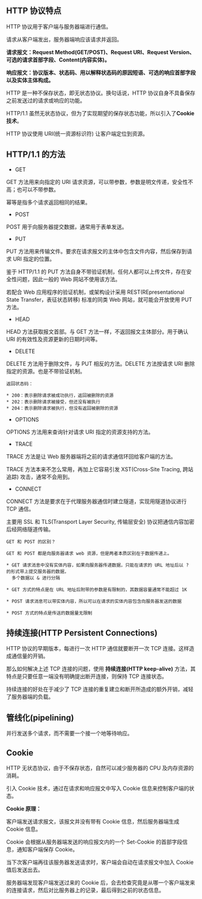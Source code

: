 ## HTTP 协议特点

HTTP 协议用于客户端与服务器端进行通信。

请求从客户端发出，服务器端响应该请求并返回。

**请求报文：Request Method(GET/POST)、Request URI、Request Version、可选的请求首部字段、Content(内容实体)。**

**响应报文：协议版本、状态码、用以解释状态码的原因短语、可选的响应首部字段以及实体主体构成。**

HTTP 是一种不保存状态，即无状态协议。换句话说，HTTP 协议自身不具备保存之前发送过的请求或响应的功能。

HTTP/1.1 虽然无状态协议，但为了实现期望的保存状态功能，所以引入了**Cookie 技术**。

HTTP 协议使用 URI(统一资源标识符) 让客户端定位到资源。

## HTTP/1.1 的方法

* GET

GET 方法用来向指定的 URI 请求资源，可以带参数，参数是明文传递，安全性不高；也可以不带参数。

幂等是指多个请求返回相同的结果。

* POST

POST 用于向服务器提交数据，通常用于表单发送。

* PUT

PUT 方法用来传输文件。要求在请求报文的主体中包含文件内容，然后保存到请求 URI 指定的位置。

鉴于 HTTP/1.1 的 PUT 方法自身不带验证机制，任何人都可以上传文件，存在安全性问题，因此一般的 Web 网站不使用该方法。

若配合 Web 应用程序的验证机制，或架构设计采用 REST(REpresentational State Transfer，表征状态转移) 标准的同类 Web 网站，就可能会开放使用 PUT 方法。

* HEAD

HEAD 方法获取报文首部。与 GET 方法一样，不返回报文主体部分。用于确认 URI 的有效性及资源更新的日期时间等。

* DELETE

DELETE 方法用于删除文件，与 PUT 相反的方法。DELETE 方法按请求 URI 删除指定的资源。也是不带验证机制。

```
返回状态码：

* 200：表示删除请求被成功执行，返回被删除的资源
* 202：表示删除请求被接受，但还没有被执行
* 204：表示删除请求被执行，但没有返回被删除的资源
```

* OPTIONS

OPTIONS 方法用来查询针对请求 URI 指定的资源支持的方法。

* TRACE

TRACE 方法是让 Web 服务器端将之前的请求通信环回给客户端的方法。

TRACE 方法本来不怎么常用，再加上它容易引发 XST(Cross-Site Tracing, 跨站追踪) 攻击，通常不会用到。

* CONNECT

CONNECT 方法是要求在于代理服务器通信时建立隧道，实现用隧道协议进行 TCP 通信。

主要用 SSL 和 TLS(Transport Layer Security, 传输层安全) 协议把通信内容加密后经网络隧道传输。

```
GET 和 POST 的区别？

GET 和 POST 都是向服务器请求 web 资源，但是两者本质区别在于数据传递上。

* GET 请求消息中没有实体内容，如果向服务器传递数据，只能在请求的 URL 地址后以 ? 的形式带上提交服务器的数据，
  多个数据以 & 进行分隔
  
* GET 方式的特点是在 URL 地址后附带的参数是有限制的，其数据容量通常不能超过 1K

* POST 请求消息可以带实体内容，所以可以在请求的实体内容包含向服务器发送的数据

* POST 方式的特点是传送的数据量无限制
```

## 持续连接(HTTP Persistent Connections)

HTTP 协议的早期版本，每进行一次 HTTP 通信就要断开一次 TCP 连接。这样造成通信量的开销。

那么如何解决上述 TCP 连接的问题，使用 **持续连接(HTTP keep-alive)** 方法，其特点是只要任意一端没有明确提出断开连接，则保持 TCP 连接状态。

持续连接的好处在于减少了 TCP 连接的重复建立和断开所造成的额外开销，减轻了服务器端的负载。

## 管线化(pipelining)

并行发送多个请求，而不需要一个接一个地等待响应。

## Cookie

HTTP 无状态协议，由于不保存状态，自然可以减少服务器的 CPU 及内存资源的消耗。

引入 Cookie 技术，通过在请求和响应报文中写入 Cookie 信息来控制客户端的状态。

**Cookie 原理：**

客户端发送请求报文，该报文并没有带有 Cookie 信息，然后服务器端生成 Cookie 信息。

Cookie 会根据从服务器端发送的响应报文内的一个 Set-Cookie 的首部字段信息，通知客户端保存 Cookie。

当下次客户端再往该服务器发送请求时，客户端会自动在请求报文中加入 Cookie 值后发送出去。

服务器端发现客户端发送过来的 Cookie 后，会去检查究竟是从哪一个客户端发来的连接请求，然后对比服务器上的记录，最后得到之前的状态信息。




